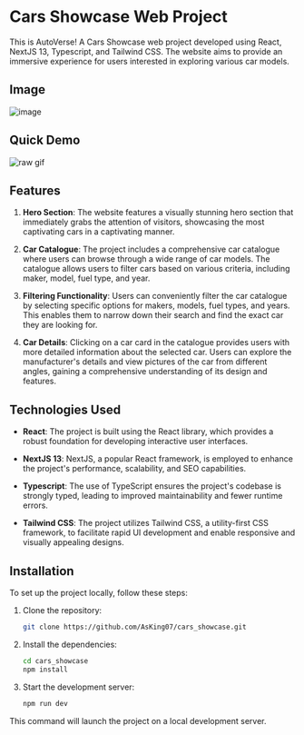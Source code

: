 # Cars Showcase Web Project

This is AutoVerse! A Cars Showcase web project developed using React, NextJS 13, Typescript, and Tailwind CSS. The website aims to provide an immersive experience for users interested in exploring various car models.

## Image
<img src="cars-showcase" alt="image">



## Quick Demo
![raw gif](https://github.com/alexisnovas/autoverse-cars-showcase/assets/47201459/c46442b6-23a4-4acd-a6d1-ee9f24b86345)



## Features

1. **Hero Section**: The website features a visually stunning hero section that immediately grabs the attention of visitors, showcasing the most captivating cars in a captivating manner.

2. **Car Catalogue**: The project includes a comprehensive car catalogue where users can browse through a wide range of car models. The catalogue allows users to filter cars based on various criteria, including maker, model, fuel type, and year.

3. **Filtering Functionality**: Users can conveniently filter the car catalogue by selecting specific options for makers, models, fuel types, and years. This enables them to narrow down their search and find the exact car they are looking for.

4. **Car Details**: Clicking on a car card in the catalogue provides users with more detailed information about the selected car. Users can explore the manufacturer's details and view pictures of the car from different angles, gaining a comprehensive understanding of its design and features.

## Technologies Used

- **React**: The project is built using the React library, which provides a robust foundation for developing interactive user interfaces.

- **NextJS 13**: NextJS, a popular React framework, is employed to enhance the project's performance, scalability, and SEO capabilities.

- **Typescript**: The use of TypeScript ensures the project's codebase is strongly typed, leading to improved maintainability and fewer runtime errors.

- **Tailwind CSS**: The project utilizes Tailwind CSS, a utility-first CSS framework, to facilitate rapid UI development and enable responsive and visually appealing designs.

## Installation

To set up the project locally, follow these steps:

1. Clone the repository:

   ```bash
   git clone https://github.com/AsKing07/cars_showcase.git

2. Install the dependencies:

   ```bash 
   cd cars_showcase
   npm install

3. Start the development server:
    ```bash
   npm run dev
   
This command will launch the project on a local development server.
